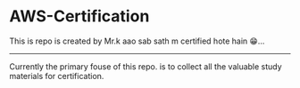 # AWS-Certification
This is repo is created by Mr.k
aao sab sath m certified hote hain 😁...

-------
Currently the primary fouse of this repo. is to collect all the valuable study materials for certification.
